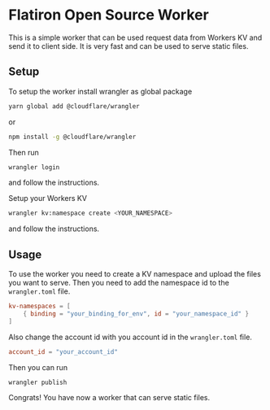 # Flatiron Open Source Worker

This is a simple worker that can be used request data from Workers KV and send it to client side.
It is very fast and can be used to serve static files.

## Setup
To setup the worker install wrangler as global package
```bash
yarn global add @cloudflare/wrangler
```
or
```bash
npm install -g @cloudflare/wrangler
```
Then run
```bash
wrangler login
```
and follow the instructions.

Setup your Workers KV
```bash
wrangler kv:namespace create <YOUR_NAMESPACE>
```
and follow the instructions.

## Usage
To use the worker you need to create a KV namespace and upload the files you want to serve.
Then you need to add the namespace id to the `wrangler.toml` file.
```toml
kv-namespaces = [
    { binding = "your_binding_for_env", id = "your_namespace_id" }
]
```
Also change the account id with you account id in the `wrangler.toml` file.
```toml
account_id = "your_account_id"
```
Then you can run
```bash
wrangler publish
```

Congrats! You have now a worker that can serve static files.